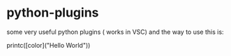 # python-plugins
some very useful python plugins ( works in VSC) and the way to use this is: 

printc([color]("Hello World"))


